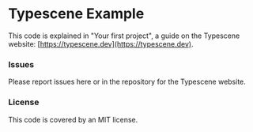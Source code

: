 # Typescene Example

This code is explained in "Your first project", a guide on the Typescene website: [https://typescene.dev](https://typescene.dev).

### Issues

Please report issues here or in the repository for the Typescene website.

### License

This code is covered by an MIT license.
